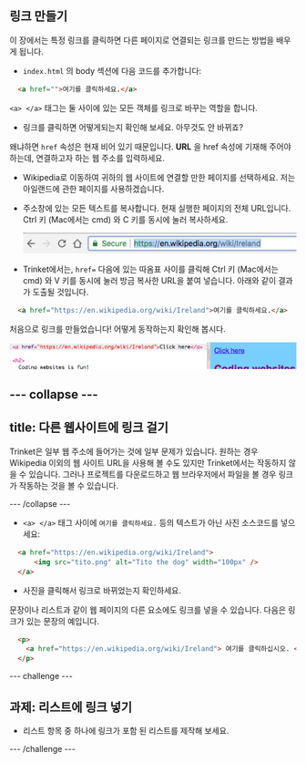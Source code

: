 ## 링크 만들기

이 장에서는 특정 링크를 클릭하면 다른 페이지로 연결되는 링크를 만드는 방법을 배우게 됩니다.

- ` index.html ` 의 body 섹션에 다음 코드를 추가합니다:

```html
  <a href="">여기를 클릭하세요.</a>
```

`<a> </a>` 태그는 둘 사이에 있는 모든 객체를 링크로 바꾸는 역할을 합니다.

- 링크를 클릭하면 어떻게되는지 확인해 보세요. 아무것도 안 바뀌죠?

왜냐하면 `href` 속성은 현재 비어 있기 때문입니다. **URL** 을 href 속성에 기재해 주어야 하는데, 연결하고자 하는 웹 주소를 입력하세요.

- Wikipedia로 이동하여 귀하의 웹 사이트에 연결할 만한 페이지를 선택하세요. 저는 아일랜드에 관한 페이지를 사용하겠습니다.

- 주소창에 있는 모든 텍스트를 복사합니다. 현재 실행한 페이지의 전체 URL입니다. Ctrl <kdb>키</kdb> (Mac에서는 <kdb>cmd</kdb>) <kdb>와 C 키를</kdb> 동시에 눌러 복사하세요.
    
    ![주소표시줄 URL](images/AddressBarURL.png)

- Trinket에서는, `href=` 다음에 있는 따옴표 사이를 클릭해 <kdb>Ctrl 키</kdb> (Mac에서는 <kdb>cmd</kdb>) <kdb>와 V</kdb> 키를 동시에 눌러 방금 복사한 URL을 붙여 넣습니다. 아래와 같이 결과가 도출될 것입니다.

```html
  <a href="https://en.wikipedia.org/wiki/Ireland">여기를 클릭하세요.</a>
```

처음으로 링크를 만들었습니다! 어떻게 동작하는지 확인해 봅시다.

![링크 태그](images/egLinkTagWithURL.png)

## \--- collapse \---

## title: 다른 웹사이트에 링크 걸기

Trinket은 일부 웹 주소에 들어가는 것에 일부 문제가 있습니다. 원하는 경우 Wikipedia 이외의 웹 사이트 URL을 사용해 볼 수도 있지만 Trinket에서는 작동하지 않을 수 있습니다. 그러나 프로젝트를 다운로드하고 웹 브라우저에서 파일을 볼 경우 링크가 작동하는 것을 볼 수 있습니다.

\--- /collapse \---

- `<a> </a>` 태그 사이에 `여기를 클릭하세요.` 등의 텍스트가 아닌 사진 소스코드를 넣으세요:

```html
  <a href="https://en.wikipedia.org/wiki/Ireland">
      <img src="tito.png" alt="Tito the dog" width="100px" />
  </a>
```

- 사진을 클릭해서 링크로 바뀌었는지 확인하세요.

문장이나 리스트과 같이 웹 페이지의 다른 요소에도 링크를 넣을 수 있습니다. 다음은 링크가 있는 문장의 예입니다.

```html
  <p>
    <a href="https://en.wikipedia.org/wiki/Ireland"> 여기를 클릭하십시오. </a> Wikipedia 페이지를 읽으세요!
  </p>
```

\--- challenge \---

## 과제: 리스트에 링크 넣기

- 리스트 항목 중 하나에 링크가 포함 된 리스트를 제작해 보세요.

\--- /challenge \---